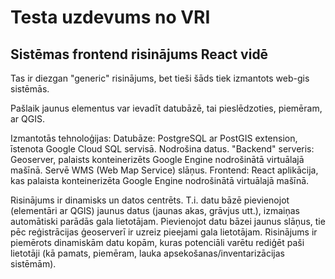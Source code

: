 # Testa uzdevums no VRI

## Sistēmas frontend risinājums React vidē



Tas ir diezgan "generic" risinājums, bet tieši šāds tiek izmantots web-gis sistēmās.

 Pašlaik jaunus elementus var ievadīt datubāzē, tai pieslēdzoties, piemēram, ar QGIS. 

Izmantotās tehnoloģijas: 
Datubāze: PostgreSQL ar PostGIS extension, īstenota Google Cloud SQL servisā. Nodrošina datus.
"Backend" serveris: Geoserver, palaists konteinerizēts Google Engine nodrošinātā virtuālajā mašīnā. Servē WMS (Web Map Service) slāņus.
Frontend: React aplikācija, kas palaista konteinerizēta Google Engine nodrošinātā virtuālajā mašīnā. 

Risinājums ir dinamisks un datos centrēts. T.i. datu bāzē pievienojot (elementāri ar QGIS) jaunus datus (jaunas akas, grāvjus utt.), izmaiņas automātiski parādās gala lietotājam. Pievienojot datu bāzei jaunus slāņus, tie pēc reģistrācijas ģeoserverī ir uzreiz pieejami gala lietotājam.
 Risinājums ir piemērots dinamiskām datu kopām, kuras potenciāli varētu rediģēt paši lietotāji (kā pamats, piemēram, lauka apsekošanas/inventarizācijas sistēmām). 

